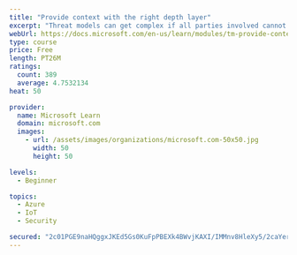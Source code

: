 ```yaml
---
title: "Provide context with the right depth layer"
excerpt: "Threat models can get complex if all parties involved cannot agree on a data-flow diagram depth layer that provides enough context to satisfy requirements"
webUrl: https://docs.microsoft.com/en-us/learn/modules/tm-provide-context-with-the-right-depth-layer/
type: course
price: Free
length: PT26M
ratings:
  count: 389
  average: 4.7532134
heat: 50

provider:
  name: Microsoft Learn
  domain: microsoft.com
  images:
    - url: /assets/images/organizations/microsoft.com-50x50.jpg
      width: 50
      height: 50

levels:
  - Beginner

topics:
  - Azure
  - IoT
  - Security

secured: "2c01PGE9naHQggxJKEd5Gs0KuFpPBEXk4BWvjKAXI/IMMnv8HleXy5/2caYerI2WrriA3ZmRfilSmBJAo59bqrhKOMdLgBcNA1W/bSjtMtMLA7dSgzJJwYbMgOU8w+yrZKuwRwTZ2kjcoLKAihLHQUvUgqGdcACHGBEdUULj/xgNYpnqIoB2noa00aB0eO2eb3IV4VYT52XtDnnkAoMMWI6h3IVFIaW8qIqWjxAMwWWeqjuFhYk653SA/Zi+Pf6ZdK8WAS1gE6ZauBOYnbUo8S4WuBGvAZfCmK1kVF7cP1cFeUOiTFW8GAMUKxpv0515rBbwjrb8R60F3TtIxHiQqfVMC4VmrJcsipY68A+lwVlVq4y2/hKNpvBC7senCiT7b2HlAaxwPxpI1fOrBoNkz0PsuuAuefgrp3zpQQ1Z568=;KAUanYYw+DGgoaHQyrrF1A=="
---
```


